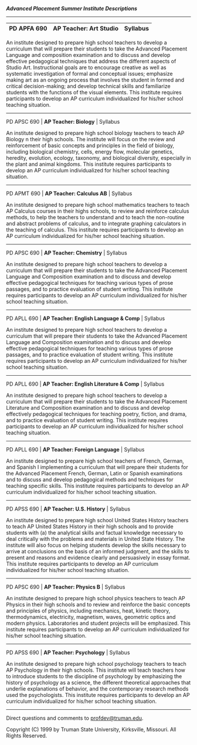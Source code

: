 **_Advanced Placement Summer Institute Descriptions_**

* * *

PD APFA 690 | **AP Teacher: Art Studio** | Syllabus  
---|---|---  
  
An institute designed to prepare high school teachers to develop a curriculum
that will prepare their students to take the Advanced Placement Language and
composition examination and to discuss and develop effective pedagogical
techniques that address the different aspects of Studio Art. Instructional
goals are to encourage creative as well as systematic investigation of formal
and conceptual issues; emphasize making art as an ongoing process that
involves the student in formed and critical decision-making; and develop
technical skills and familiarize students with the functions of the visual
elements. This institute requires participants to develop an AP curriculum
individualized for his/her school teaching situation.  
  
* * *  
  
PD APSC 690 | **AP Teacher: Biology** | Syllabus  
  
An institute designed to prepare high school biology teachers to teach AP
Biology n their high schools. The institute will focus on the review and
reinforcement of basic concepts and principles in the field of biology,
including biological chemistry, cells, energy flow, molecular genetics,
heredity, evolution, ecology, taxonomy, and biological diversity, especially
in the plant and animal kingdoms. This institute requires participants to
develop an AP curriculum individualized for his/her school teaching situation.  
  
* * *  
  
PD APMT 690 | **AP Teacher: Calculus AB** | Syllabus  
  
An institute designed to prepare high school mathematics teachers to teach AP
Calculus courses in their highs schools, to review and reinforce calculus
methods, to help the teachers to understand and to teach the non-routine and
abstract problems of calculus, and to integrate graphing calculators in the
teaching of calculus. This institute requires participants to develop an AP
curriculum individualized for his/her school teaching situation.  
  
* * *  
  
PD APSC 690 | **AP Teacher: Chemistry** | Syllabus  
  
An institute designed to prepare high school teachers to develop a curriculum
that will prepare their students to take the Advanced Placement Language and
Composition examination and to discuss and develop effective pedagogical
techniques for teaching various types of prose passages, and to practice
evaluation of student writing. This institute requires participants to develop
an AP curriculum individualized for his/her school teaching situation.  
  
* * *  
  
PD APLL 690 | **AP Teacher: English Language & Comp** | Syllabus  
  
An institute designed to prepare high school teachers to develop a curriculum
that will prepare their students to take the Advanced Placement Language and
Composition examination and to discuss and develop effective pedagogical
techniques for teaching various types of prose passages, and to practice
evaluation of student writing. This institute requires participants to develop
an AP curriculum individualized for his/her school teaching situation.  
  
* * *  
  
PD APLL 690 | **AP Teacher: English Literature & Comp** | Syllabus  
  
An institute designed to prepare high school teachers to develop a curriculum
that will prepare their students to take the Advanced Placement Literature and
Composition examination and to discuss and develop effectively pedagogical
techniques for teaching poetry, fiction, and drama, and to practice evaluation
of student writing. This institute requires participants to develop an AP
curriculum individualized for his/her school teaching situation.  
  
* * *  
  
PD APLL 690 | **AP Teacher: Foreign Language** | Syllabus  
  
An institute designed to prepare high school teachers of French, German, and
Spanish I implementing a curriculum that will prepare their students for the
Advanced Placement French, German, Latin or Spanish examinations and to
discuss and develop pedagogical methods and techniques for teaching specific
skills. This institute requires participants to develop an AP curriculum
individualized for his/her school teaching situation.  
  
* * *  
  
PD APSS 690 | **AP Teacher: U.S. History** | Syllabus  
  
An institute designed to prepare high school United States History teachers to
teach AP United States History in their high schools and to provide students
with (a) the analytical skills and factual knowledge necessary to deal
critically with the problems and materials in United State History. The
institute will also focus on helping students develop the skills necessary to
arrive at conclusions on the basis of an informed judgment, and the skills to
present and reasons and evidence clearly and persuasively in essay format.
This institute requires participants to develop an AP curriculum
individualized for his/her school teaching situation.  
  
* * *  
  
PD APSC 690 | **AP Teacher: Physics B** | Syllabus  
  
An institute designed to prepare high school physics teachers to teach AP
Physics in their high schools and to review and reinforce the basic concepts
and principles of physics, including mechanics, heat, kinetic theory,
thermodynamics, electricity, magnetism, waves, geometric optics and modern
physics. Laboratories and student projects will be emphasized. This institute
requires participants to develop an AP curriculum individualized for his/her
school teaching situation.  
  
* * *  
  
PD APSS 690 | **AP Teacher: Psychology** | Syllabus  
  
An institute designed to prepare high school psychology teachers to teach AP
Psychology in their high schools. This institute will teach teachers how to
introduce students to the discipline of psychology by emphasizing the history
of psychology as a science, the different theoretical approaches that underlie
explanations of behavior, and the contemporary research methods used the
psychologists. This institute requires participants to develop an AP
curriculum individualized for his/her school teaching situation.  
  
* * *

Direct questions and comments to profdev@truman.edu.

Copyright (C) 1999 by Truman State University, Kirksville, Missouri. All
Rights Reserved.

